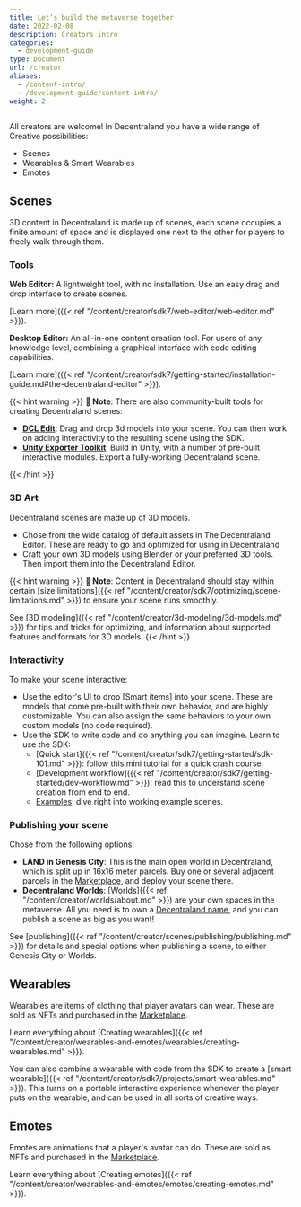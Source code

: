 ```yaml
---
title: Let’s build the metaverse together
date: 2022-02-08
description: Creators intro
categories:
  - development-guide
type: Document
url: /creator
aliases:
  - /content-intro/
  - /development-guide/content-intro/
weight: 2
---
```


All creators are welcome! In Decentraland you have a wide range of Creative possibilities:

- Scenes
- Wearables & Smart Wearables
- Emotes

## Scenes

3D content in Decentraland is made up of scenes, each scene occupies a finite amount of space and is displayed one next to the other for players to freely walk through them.

### Tools

**Web Editor:** A lightweight tool, with no installation. Use an easy drag and drop interface to create scenes.

[Learn more]({{< ref "/content/creator/sdk7/web-editor/web-editor.md" >}}).

**Desktop Editor:** An all-in-one content creation tool. For users of any knowledge level, combining a graphical interface with code editing capabilities.

[Learn more]({{< ref "/content/creator/sdk7/getting-started/installation-guide.md#the-decentraland-editor" >}}).

{{< hint warning >}}
**📔 Note**: There are also community-built tools for creating Decentraland scenes:

- [**DCL Edit**](https://dcl-edit.com/): Drag and drop 3d models into your scene. You can then work on adding interactivity to the resulting scene using the SDK.
- [**Unity Exporter Toolkit**](https://github.com/PolygonalMind/dcl-dev-exportersdk7-release): Build in Unity, with a number of pre-built interactive modules. Export a fully-working Decentraland scene.

{{< /hint >}}

### 3D Art

Decentraland scenes are made up of 3D models.

- Chose from the wide catalog of default assets in The Decentraland Editor. These are ready to go and optimized for using in Decentraland
- Craft your own 3D models using Blender or your preferred 3D tools. Then import them into the Decentraland Editor.

{{< hint warning >}}
**📔 Note**: Content in Decentraland should stay within certain [size limitations]({{< ref "/content/creator/sdk7/optimizing/scene-limitations.md" >}}) to ensure your scene runs smoothly.

See [3D modeling]({{< ref "/content/creator/3d-modeling/3d-models.md" >}}) for tips and tricks for optimizing, and information about supported features and formats for 3D models.
{{< /hint >}}

### Interactivity

To make your scene interactive:

- Use the editor's UI to drop [Smart items] into your scene. These are models that come pre-built with their own behavior, and are highly customizable. You can also assign the same behaviors to your own custom models (no code required).
- Use the SDK to write code and do anything you can imagine. Learn to use the SDK:
  - [Quick start]({{< ref "/content/creator/sdk7/getting-started/sdk-101.md" >}}): follow this mini tutorial for a quick crash course.
  - [Development workflow]({{< ref "/content/creator/sdk7/getting-started/dev-workflow.md" >}}): read this to understand scene creation from end to end.
  - [Examples](https://studios.decentraland.org/resources?sdk_version=SDK7): dive right into working example scenes.

### Publishing your scene

Chose from the following options:

- **LAND in Genesis City**: This is the main open world in Decentraland, which is split up in 16x16 meter parcels. Buy one or several adjacent parcels in the [Marketplace](https://decentraland.org/marketplace/lands), and deploy your scene there.
- **Decentraland Worlds**: [Worlds]({{< ref "/content/creator/worlds/about.md" >}}) are your own spaces in the metaverse. All you need is to own a [Decentraland name](https://decentraland.org/marketplace/names/claim), and you can publish a scene as big as you want!

<!-- TODO: more info here -->

See [publishing]({{< ref "/content/creator/scenes/publishing/publishing.md" >}}) for details and special options when publishing a scene, to either Genesis City or Worlds.

## Wearables

Wearables are items of clothing that player avatars can wear. These are sold as NFTs and purchased in the [Marketplace](https://decentraland.org/marketplace/browse?section=wearables&vendor=decentraland&page=1&sortBy=newest&status=on_sale).

Learn everything about [Creating wearables]({{< ref "/content/creator/wearables-and-emotes/wearables/creating-wearables.md" >}}).

You can also combine a wearable with code from the SDK to create a [smart wearable]({{< ref "/content/creator/sdk7/projects/smart-wearables.md" >}}). This turns on a portable interactive experience whenever the player puts on the wearable, and can be used in all sorts of creative ways.

## Emotes

Emotes are animations that a player's avatar can do. These are sold as NFTs and purchased in the [Marketplace](https://decentraland.org/marketplace/browse?assetType=item&section=emotes&vendor=decentraland&page=1&sortBy=newest&status=on_sale).

Learn everything about [Creating emotes]({{< ref "/content/creator/wearables-and-emotes/emotes/creating-emotes.md" >}}).
